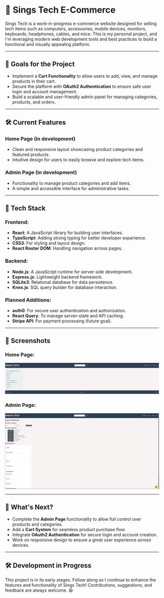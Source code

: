 # 🛒 Sings Tech E-Commerce

Sings Tech is a work-in-progress e-commerce website designed for selling tech items such as computers, accessories, mobile devices, monitors, keyboards, headphones, cables, and mice. This is my personal project, and I'm leveraging modern web development tools and best practices to build a functional and visually appealing platform.

---

## 🎯 Goals for the Project

- Implement a **Cart Functionality** to allow users to add, view, and manage products in their cart.
- Secure the platform with **OAuth2 Authentication** to ensure safe user login and account management.
- Build a scalable and user-friendly admin panel for managing categories, products, and orders.

---

## 🛠️ Current Features

### Home Page (in development)
- Clean and responsive layout showcasing product categories and featured products.
- Intuitive design for users to easily browse and explore tech items.

### Admin Page (in development)
- Functionality to manage product categories and add items.
- A simple and accessible interface for administrative tasks.

---

## 🔧 Tech Stack

### Frontend:
- **React**: A JavaScript library for building user interfaces.
- **TypeScript**: Adding strong typing for better developer experience.
- **CSS3**: For styling and layout design.
- **React Router DOM**: Handling navigation across pages.

### Backend:
- **Node.js**: A JavaScript runtime for server-side development.
- **Express.js**: Lightweight backend framework.
- **SQLite3**: Relational database for data persistence.
- **Knex.js**: SQL query builder for database interaction.

### Planned Additions:
- **auth0**: For secure user authentication and authorization.
- **React Query**: To manage server-state and API caching.
- **Stripe API**: For payment processing (future goal).

---

## 📸 Screenshots

### Home Page:
<img src="./HomePage.png" alt="Home Page" width="600"/>

### Admin Page:
<img src="./AdminPage.png" alt="Admin Page" width="600"/>

---

## 🚀 What's Next?

- Complete the **Admin Page** functionality to allow full control over products and categories.
- Add a **Cart System** for seamless product purchase flow.
- Integrate **OAuth2 Authentication** for secure login and account creation.
- Work on responsive design to ensure a great user experience across devices.

---

## 🛠 Development in Progress

This project is in its early stages. Follow along as I continue to enhance the features and functionality of Sings Tech! Contributions, suggestions, and feedback are always welcome. 😄
```
